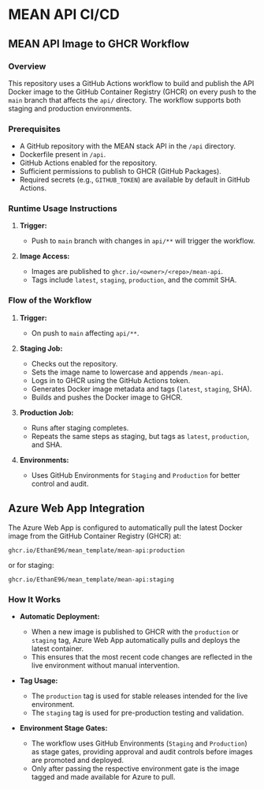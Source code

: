 # MEAN API CI/CD

## MEAN API Image to GHCR Workflow

### Overview

This repository uses a GitHub Actions workflow to build and publish the API Docker image to the GitHub Container Registry (GHCR) on every push to the `main` branch that affects the `api/` directory. The workflow supports both staging and production environments.

### Prerequisites

- A GitHub repository with the MEAN stack API in the `/api` directory.
- Dockerfile present in `/api`.
- GitHub Actions enabled for the repository.
- Sufficient permissions to publish to GHCR (GitHub Packages).
- Required secrets (e.g., `GITHUB_TOKEN`) are available by default in GitHub Actions.

### Runtime Usage Instructions

1. **Trigger:**

   - Push to `main` branch with changes in `api/**` will trigger the workflow.

2. **Image Access:**

   - Images are published to `ghcr.io/<owner>/<repo>/mean-api`.
   - Tags include `latest`, `staging`, `production`, and the commit SHA.

### Flow of the Workflow

1. **Trigger:**

   - On push to `main` affecting `api/**`.

2. **Staging Job:**

   - Checks out the repository.
   - Sets the image name to lowercase and appends `/mean-api`.
   - Logs in to GHCR using the GitHub Actions token.
   - Generates Docker image metadata and tags (`latest`, `staging`, SHA).
   - Builds and pushes the Docker image to GHCR.

3. **Production Job:**

   - Runs after staging completes.
   - Repeats the same steps as staging, but tags as `latest`, `production`, and SHA.

4. **Environments:**
   - Uses GitHub Environments for `Staging` and `Production` for better control and audit.

## Azure Web App Integration

The Azure Web App is configured to automatically pull the latest Docker image from the GitHub Container Registry (GHCR) at:

```
ghcr.io/EthanE96/mean_template/mean-api:production
```

or for staging:

```
ghcr.io/EthanE96/mean_template/mean-api:staging
```

### How It Works

- **Automatic Deployment:**

  - When a new image is published to GHCR with the `production` or `staging` tag, Azure Web App automatically pulls and deploys the latest container.
  - This ensures that the most recent code changes are reflected in the live environment without manual intervention.

- **Tag Usage:**

  - The `production` tag is used for stable releases intended for the live environment.
  - The `staging` tag is used for pre-production testing and validation.

- **Environment Stage Gates:**
  - The workflow uses GitHub Environments (`Staging` and `Production`) as stage gates, providing approval and audit controls before images are promoted and deployed.
  - Only after passing the respective environment gate is the image tagged and made available for Azure to pull.
